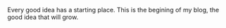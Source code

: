 Every good idea has a starting place. This is the begining of my blog, the good idea that will grow.

